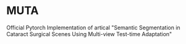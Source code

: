 # MUTA
Official Pytorch Implementation of artical "Semantic Segmentation in Cataract Surgical Scenes Using Multi-view Test-time Adaptation"
